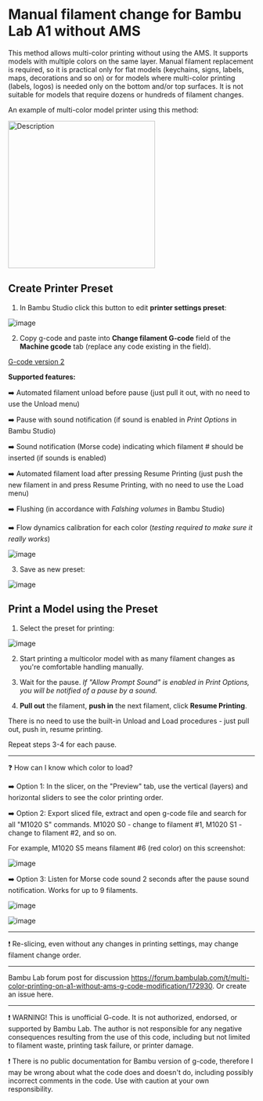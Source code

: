 # Manual filament change for Bambu Lab A1 without AMS

This method allows multi-color printing without using the AMS. It supports models with multiple colors on the same layer. Manual filament replacement is required, so it is practical only for flat models (keychains, signs, labels, maps, decorations and so on) or for models where multi-color printing (labels, logos) is needed only on the bottom and/or top surfaces. It is not suitable for models that require dozens or hundreds of filament changes.

An example of multi-color model printer using this method:

<img src="https://github.com/user-attachments/assets/435a6253-d006-457c-8e5f-e64e57a1cacc" alt="Description" width="300">


## Create Printer Preset

1. In Bambu Studio click this button to edit **printer settings preset**:

![image](https://github.com/user-attachments/assets/cba181f0-c58c-4677-b402-d3094aaf58bf)

2. Copy g-code and paste into **Change filament G-code** field of the **Machine gcode** tab (replace any code existing in the field).

[G-code version 2](https://github.com/avatorl/bambu-a1-g-code/blob/main/change-filament/a1-manual-filament-change-v2.gcode)

**Supported features:**

➡️ Automated filament unload before pause (just pull it out, with no need to use the Unload menu)

➡️ Pause with sound notification (if sound is enabled in _Print Options_ in Bambu Studio)

➡️ Sound notification (Morse code) indicating which filament # should be inserted (if sounds is enabled)

➡️ Automated filament load after pressing Resume Printing (just push the new filament in and press Resume Printing, with no need to use the Load menu)

➡️ Flushing (in accordance with _Falshing volumes_ in Bambu Studio)

➡️ Flow dynamics calibration for each color (_testing required to make sure it really works_)

![image](https://github.com/user-attachments/assets/06cd59a5-19a9-49f0-94f5-c07c40b21a72)

3. Save as new preset:

![image](https://github.com/user-attachments/assets/850a1baa-05ba-445f-b83b-5f5876db5705)

## Print a Model using the Preset

1. Select the preset for printing:

![image](https://github.com/user-attachments/assets/89e483ac-0636-4304-848d-033257718826)

2. Start printing a multicolor model with as many filament changes as you're comfortable handling manually.

4. Wait for the pause. _If "Allow Prompt Sound" is enabled in Print Options, you will be notified of a pause by a sound._
  
5. **Pull out** the filament, **push in** the next filament, click **Resume Printing**.

There is no need to use the built-in Unload and Load procedures - just pull out, push in, resume printing.

Repeat steps 3-4 for each pause.

---

❓ How can I know which color to load?

➡️ Option 1: In the slicer, on the "Preview" tab, use the vertical (layers) and horizontal sliders to see the color printing order.

➡️ Option 2: Export sliced file, extract and open g-code file and search for all "M1020 S" commands. M1020 S0 - change to filament #1, M1020 S1 - change to filament #2, and so on.

For example, M1020 S5 means filament #6 (red color) on this screenshot:

![image](https://github.com/user-attachments/assets/4ba6c987-1c45-41ec-b10a-5d344758ebcc)

➡️ Option 3: Listen for Morse code sound 2 seconds after the pause sound notification. Works for up to 9 filaments.

![image](https://github.com/user-attachments/assets/3cf1a09c-a869-49ce-88f5-69145a5a7d32)

![image](https://github.com/user-attachments/assets/3588b2ec-703b-413d-8054-9661f2532e12)

---

❗ Re-slicing, even without any changes in printing settings, may change filament change order.

---

Bambu Lab forum post for discussion https://forum.bambulab.com/t/multi-color-printing-on-a1-without-ams-g-code-modification/172930. Or create an issue here.

---

❗ WARNING! This is unofficial G-code. It is not authorized, endorsed, or supported by Bambu Lab. The author is not responsible for any negative consequences resulting from the use of this code, including but not limited to filament waste, printing task failure, or printer damage.

❗ There is no public  documentation for Bambu version of g-code, therefore I may be wrong about what the code does and doesn't do, including possibly incorrect comments in the code. Use with caution at your own responsibility.
